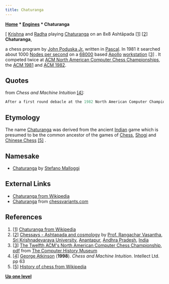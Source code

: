 ```yaml
---
title: Chaturanga
---
```

**[Home](Home "Home") * [Engines](Engines "Engines") * Chaturanga**

\[ [Krishna](https://en.wikipedia.org/wiki/Krishna) and [Radha](https://en.wikipedia.org/wiki/Radha) playing [Chaturanga](https://en.wikipedia.org/wiki/Chaturanga) on an 8x8 Ashtāpada <a id="cite-note-1" href="#cite-ref-1">[1]</a> <a id="cite-note-2" href="#cite-ref-2">[2]</a>
**Chaturanga**,

a chess program by [John Poduska Jr.](John_Poduska_Jr. "John Poduska Jr.") written in [Pascal](Pascal "Pascal"). In 1981 it searched about 1000 [Nodes per second](Nodes_per_Second "Nodes per Second") on a [68000](68000 "68000") based [Apollo](https://en.wikipedia.org/wiki/Apollo_Computer) [workstation](https://en.wikipedia.org/wiki/Workstation) <a id="cite-note-3" href="#cite-ref-3">[3]</a> . It competed twice at [ACM North American Computer Chess Championships](ACM_North_American_Computer_Chess_Championship "ACM North American Computer Chess Championship"), the [ACM 1981](ACM_1981 "ACM 1981") and [ACM 1982](ACM_1982 "ACM 1982").

## Quotes

from *Chess and Machine Intuition* <a id="cite-note-4" href="#cite-ref-4">[4]</a>:

```C++
After a first round debacle at the 1982 North American Computer Championship, John Poduska achived a computer chess version of a *fingerfehler* - the quick, obvious move that happens to be wrong - with a too-hasty repair, after which he could only watch with dismay as his program played the worst moves it could find.

```

## Etymology

The name [Chaturanga](http://de.wikipedia.org/wiki/Chaturanga) was derived from the ancient [Indian](https://en.wikipedia.org/wiki/Indian_subcontinent) game which is presumed to be the common ancestor of the games of [Chess](Chess "Chess"), [Shogi](Shogi "Shogi") and [Chinese Chess](Chinese_Chess "Chinese Chess") <a id="cite-note-5" href="#cite-ref-5">[5]</a> .

## Namesake

- [Chaturanga](Chaturanga_IT "Chaturanga IT") by [Stefano Malloggi](Stefano_Malloggi "Stefano Malloggi")

## External Links

- [Chaturanga from Wikipedia](https://en.wikipedia.org/wiki/Chaturanga)
- [Chaturanga](http://www.chessvariants.com/historic.dir/chaturanga.html) from [chessvariants.com](http://www.chessvariants.com/)

## References

1. <a id="cite-ref-1" href="#cite-note-1">[1]</a> [Chaturanga from Wikipedia](http://de.wikipedia.org/wiki/Chaturanga)
1. <a id="cite-ref-2" href="#cite-note-2">[2]</a> [Chessays - Ashtapada and cosmology](http://www.goddesschess.com/chessays/ashtapadacosmos.html) by [Prof. Rangachar Vasantha](http://ludicum.org/bgs08/invited), [Sri Krishnadevaraya University](https://en.wikipedia.org/wiki/Sri_Krishnadevaraya_University), [Anantapur](https://en.wikipedia.org/wiki/Anantapur,_Andhra_Pradesh), [Andhra Pradesh](https://en.wikipedia.org/wiki/Andhra_Pradesh), [India](https://en.wikipedia.org/wiki/India)
1. <a id="cite-ref-3" href="#cite-note-3">[3]</a> [The Twelfth ACM's North American Computer Chess Championship](http://www.computerhistory.org/chess/full_record.php?iid=doc-431614f6ce737), [pdf](http://archive.computerhistory.org/projects/chess/related_materials/text/3-1%20and%203-2%20and%203-3.1981_ACM_NACCC/1981_ACM_NACCC.sm.062303017.pdf) from [The Computer History Museum](The_Computer_History_Museum "The Computer History Museum")
1. <a id="cite-ref-4" href="#cite-note-4">[4]</a> [George Atkinson](index.php?title=George_Atkinson&action=edit&redlink=1 "George Atkinson (page does not exist)") (**1998**). *Chess and Machine Intuition*. Intellect Ltd. pp 63
1. <a id="cite-ref-5" href="#cite-note-5">[5]</a> [History of chess from Wikipedia](https://en.wikipedia.org/wiki/Origins_of_chess)

**[Up one level](Engines "Engines")**

